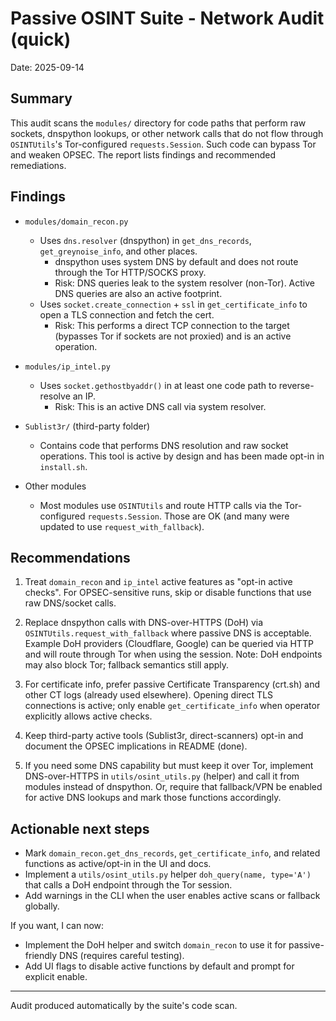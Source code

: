 # Passive OSINT Suite - Network Audit (quick)

Date: 2025-09-14

Summary
-------
This audit scans the `modules/` directory for code paths that perform raw sockets, dnspython lookups, or other network calls that do not flow through `OSINTUtils`'s Tor-configured `requests.Session`. Such code can bypass Tor and weaken OPSEC. The report lists findings and recommended remediations.

Findings
--------
- `modules/domain_recon.py`
  - Uses `dns.resolver` (dnspython) in `get_dns_records`, `get_greynoise_info`, and other places.
    - dnspython uses system DNS by default and does not route through the Tor HTTP/SOCKS proxy.
    - Risk: DNS queries leak to the system resolver (non-Tor). Active DNS queries are also an active footprint.
  - Uses `socket.create_connection` + `ssl` in `get_certificate_info` to open a TLS connection and fetch the cert.
    - Risk: This performs a direct TCP connection to the target (bypasses Tor if sockets are not proxied) and is an active operation.

- `modules/ip_intel.py`
  - Uses `socket.gethostbyaddr()` in at least one code path to reverse-resolve an IP.
    - Risk: This is an active DNS call via system resolver.

- `Sublist3r/` (third-party folder)
  - Contains code that performs DNS resolution and raw socket operations. This tool is active by design and has been made opt-in in `install.sh`.

- Other modules
  - Most modules use `OSINTUtils` and route HTTP calls via the Tor-configured `requests.Session`. Those are OK (and many were updated to use `request_with_fallback`).

Recommendations
---------------
1. Treat `domain_recon` and `ip_intel` active features as "opt-in active checks". For OPSEC-sensitive runs, skip or disable functions that use raw DNS/socket calls.

2. Replace dnspython calls with DNS-over-HTTPS (DoH) via `OSINTUtils.request_with_fallback` where passive DNS is acceptable. Example DoH providers (Cloudflare, Google) can be queried via HTTP and will route through Tor when using the session. Note: DoH endpoints may also block Tor; fallback semantics still apply.

3. For certificate info, prefer passive Certificate Transparency (crt.sh) and other CT logs (already used elsewhere). Opening direct TLS connections is active; only enable `get_certificate_info` when operator explicitly allows active checks.

4. Keep third-party active tools (Sublist3r, direct-scanners) opt-in and document the OPSEC implications in README (done).

5. If you need some DNS capability but must keep it over Tor, implement DNS-over-HTTPS in `utils/osint_utils.py` (helper) and call it from modules instead of dnspython. Or, require that fallback/VPN be enabled for active DNS lookups and mark those functions accordingly.

Actionable next steps
---------------------
- Mark `domain_recon.get_dns_records`, `get_certificate_info`, and related functions as active/opt-in in the UI and docs.
- Implement a `utils/osint_utils.py` helper `doh_query(name, type='A')` that calls a DoH endpoint through the Tor session.
- Add warnings in the CLI when the user enables active scans or fallback globally.

If you want, I can now:
- Implement the DoH helper and switch `domain_recon` to use it for passive-friendly DNS (requires careful testing).
- Add UI flags to disable active functions by default and prompt for explicit enable.

---
Audit produced automatically by the suite's code scan.
